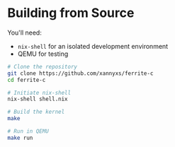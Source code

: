 # Building from Source

You'll need:

- `nix-shell` for an isolated development environment
- QEMU for testing

```bash
# Clone the repository
git clone https://github.com/xannyxs/ferrite-c
cd ferrite-c

# Initiate nix-shell
nix-shell shell.nix 

# Build the kernel
make

# Run in QEMU
make run
```
